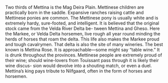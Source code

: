 Two thirds of Mettina is the Mag Deira Plain. Mettinese children are practically born in the saddle. Expansive ranches raising cattle and Mettinese ponies are common. The Mettinese pony is usually white and is extremely hardy, sure-footed, and intelligent. It is believed that the original stock came from the Velda River Delta be- tween Mettina and Gheso. Here the Markee, or Velda Delta horsemen, live rough all year round minding the herds of horses that roam the delta. This life also makes the Markee proud and tough cavalrymen. That delta is also the site of many wineries. The best known is Mettina Rose. It is approachable—some might say “table wine.” It is drunk throughout the provinces. Mettinese people are extremely proud of their wine; should wine-lovers from Touissant pass through it is likely their wine discus- sion would devolve into a shouting match, or even a duel. Mettina’s king pays tribute to Nilfgaard, often in the form of horses and horsemen.
